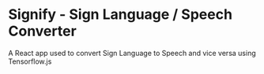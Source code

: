 # Signify - Sign Language / Speech Converter

A React app used to convert Sign Language to Speech and vice versa using Tensorflow.js
